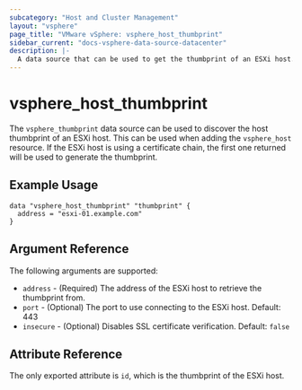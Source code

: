```yaml
---
subcategory: "Host and Cluster Management"
layout: "vsphere"
page_title: "VMware vSphere: vsphere_host_thumbprint"
sidebar_current: "docs-vsphere-data-source-datacenter"
description: |-
  A data source that can be used to get the thumbprint of an ESXi host.
---
```


# vsphere\_host\_thumbprint

The `vsphere_thumbprint` data source can be used to discover the host
thumbprint of an ESXi host. This can be used when adding the `vsphere_host`
resource. If the ESXi host is using a certificate chain, the first one returned
will be used to generate the thumbprint.

## Example Usage

```hcl
data "vsphere_host_thumbprint" "thumbprint" {
  address = "esxi-01.example.com"
}
```

## Argument Reference

The following arguments are supported:

* `address` - (Required) The address of the ESXi host to retrieve the
  thumbprint from.
* `port` - (Optional) The port to use connecting to the ESXi host. Default: 443
* `insecure` - (Optional) Disables SSL certificate verification.
  Default: `false`

## Attribute Reference

The only exported attribute is `id`, which is the thumbprint of the ESXi
host.
